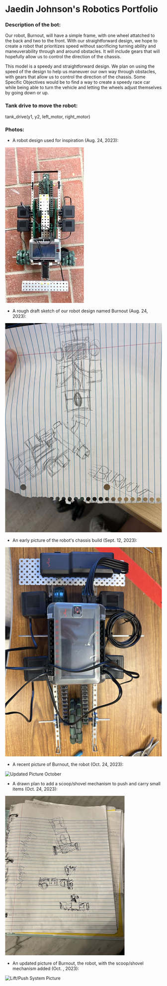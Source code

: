 # Jaedin Johnson's Robotics Portfolio

### Description of the bot: 
Our robot, Burnout, will have a simple frame, with one wheel attatched to the back and two to the front. With our straightforward design, we hope to create a robot that prioritizes speed without sacrificing turning ability and maneuverability through and around obstacles. It will include gears that will hopefully allow us to control the direction of the chassis.

This model is a speedy and straightforward design. We plan on using the speed of the design to help us maneuver our own way through obstacles, with gears that allow us to control the direction of the chassis. Some Specific Objectives would be to find a way to create a speedy race car while being able to turn the vehicle and letting the wheels adjust themselves by going down or up.
<!--Inspiration: https://www.vexforum.com/t/vex-racing-competition/78012-->

### Tank drive to move the robot:
tank_drive(y1, y2, left_motor, right_motor)

### Photos: 
- A robot design used for inspiration (Aug. 24, 2023):

![Design Inspiration](https://github.com/jaedin-johnson/robotics_portfolio/blob/main/images/inspirationphoto.jpeg?raw=true)

- A rough draft sketch of our robot design named Burnout (Aug. 24, 2023):

![First Rough Draft](https://github.com/jaedin-johnson/robotics_portfolio/blob/main/images/roughphoto.jpeg?raw=true)

- An early picture of the robot's chassis build (Sept. 12, 2023):

![Chassis Build](https://github.com/jaedin-johnson/robotics_portfolio/blob/main/images/chassisphoto.jpg?raw=true)

- A recent picture of Burnout, the robot (Oct. 24, 2023):

![Updated Picture October]()

- A drawn plan to add a scoop/shovel mechanism to push and carry small items (Oct. 24, 2023):

![Drawn Lift/Push System](https://github.com/jaedin-johnson/robotics_portfolio/blob/main/images/liftpushsystem.jpg?raw=true)

- An updated picture of Burnout, the robot, with the scoop/shovel mechanism added (Oct. , 2023):

![Lift/Push System Picture]()

<!-- - An updated sketched and labeled model of Burnout, the robot (Oct. , 2023):

![October Sketched Update]() -->

